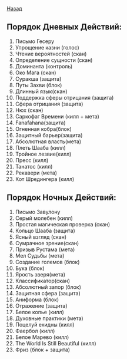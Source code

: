 ﻿[Назад](README.md)


## Порядок Дневных Действий: 

1. Письмо Гесеру
1. Упрощение казни (голос)
1. Чтение вероятностей (скан)
1. Определение сущности (скан)
1. Доминанта (контроль)
1. Око Мага (скан)
1. Суракша (защита)
1. Путы Захви (блок)
1. Длинный язык(скан)
1. Поддержка сферы отрицания (защита)
1. Сфера отрицания (защита)
1. Нюх (скан)
1. Саркофаг Времени (килл + мета)
1. Fanafahana(защита)
1. Огненная кобра(блок)
1. Защитный барьер(защита)
1. Абсолютная власть(мета)
1. Плеть Шааба (килл)
1. Тройное лезвие(килл)
1. Пресс (килл)
1. Танатос (килл)
1. Рекавери (мета)
1. Кот Шредингера (килл)


## Порядок Ночных Действий:
1. Письмо Завулону
1. Серый молебен (килл)
1. Простая магическая проверка (скан)
1. Кольцо Шааба (защита)
1. Ясный взгляд (скан)
1. Сумрачное зрение(скан)
1. Призыв Рустама (мета)
1. Мел Судьбы (мета)
1. Создание големов (блок)
1. Бука (блок)
1. Ярость зверя(мета)
1. Классификатор(скан)
1. Абсолютный запор (блок)
1. Защитная сфера (защита)
1. Аниформа (блок)
1. Отражение (защита)
1. Белое копье (килл)
1. Духовные практики (мета)
1. Поцелуй ехидны (килл)
1. Фаербол (килл)
1. Белое Марево (килл)
1. The World Is Still Beautiful (килл)
1. Фриз (блок + защита)
